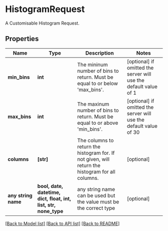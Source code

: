 # HistogramRequest

A Customisable Histogram Request.

## Properties
Name | Type | Description | Notes
------------ | ------------- | ------------- | -------------
**min_bins** | **int** | The mininum number of bins to return. Must be equal to or below &#39;max_bins&#39;. | [optional]  if omitted the server will use the default value of 1
**max_bins** | **int** | The maxinum number of bins to return. Must be equal to or above &#39;min_bins&#39;. | [optional]  if omitted the server will use the default value of 30
**columns** | **[str]** | The columns to return the histogram for. If not given, will return the histogram for all columns. | [optional] 
**any string name** | **bool, date, datetime, dict, float, int, list, str, none_type** | any string name can be used but the value must be the correct type | [optional]

[[Back to Model list]](../README.md#documentation-for-models) [[Back to API list]](../README.md#documentation-for-api-endpoints) [[Back to README]](../README.md)


